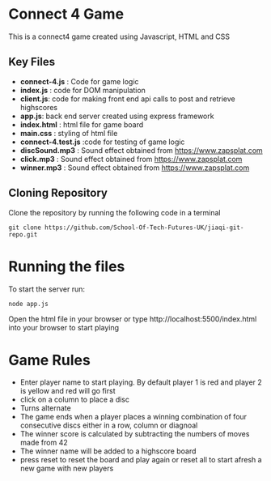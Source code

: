# Connect 4 Game

This is a connect4 game created using Javascript, HTML and CSS

## Key Files
* **connect-4.js** : Code for game logic
* **index.js** : code for DOM manipulation
* **client.js**: code for making front end api calls to post and retrieve highscores
* **app.js**: back end server created using express framework
* **index.html** : html file for game board
* **main.css** : styling of html file
* **connect-4.test.js** :code for testing of game logic
* **discSound.mp3** : Sound effect obtained from https://www.zapsplat.com
*  **click.mp3** : Sound effect obtained from https://www.zapsplat.com
*  **winner.mp3** : Sound effect obtained from https://www.zapsplat.com

## Cloning Repository

Clone the repository by running the following code in a terminal
```
git clone https://github.com/School-Of-Tech-Futures-UK/jiaqi-git-repo.git
```
# Running the files

To start the server run:
```
node app.js
```
Open the html file in your browser or type http://localhost:5500/index.html into your browser to start playing

# Game Rules 
* Enter player name to start playing. By default player 1 is red and player 2 is yellow and red will go first
* click on a column to place a disc 
* Turns alternate
* The game ends when a player places a winning combination of four consecutive discs either in a row, column or diagnoal
* The winner score is calculated by subtracting the numbers of moves made from 42
* The winner name will be added to a highscore board
* press reset to reset the board and play again or reset all to start afresh a new game with new players


